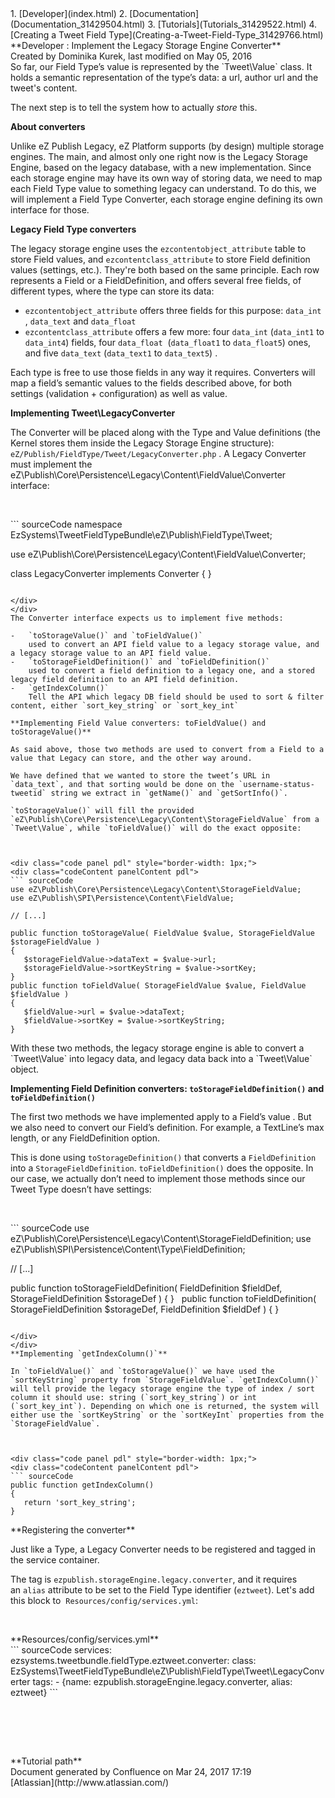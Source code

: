 <div id="page">
<div id="main" class="aui-page-panel">
<div id="main-header">
<div id="breadcrumb-section">
1.  [Developer](index.html)
2.  [Documentation](Documentation_31429504.html)
3.  [Tutorials](Tutorials_31429522.html)
4.  [Creating a Tweet Field Type](Creating-a-Tweet-Field-Type_31429766.html)

</div>
**Developer : Implement the Legacy Storage Engine Converter**

</div>
<div id="content" class="view">
<div class="page-metadata">
Created by Dominika Kurek, last modified on May 05, 2016

</div>
<div id="main-content" class="wiki-content group">
<div class="contentLayout2">
<div class="columnLayout two-right-sidebar"
data-layout="two-right-sidebar">
<div class="cell normal" data-type="normal">
<div class="innerCell">
So far, our Field Type’s value is represented by the `Tweet\Value` class. It holds a semantic representation of the type’s data: a url, author url and the tweet's content.

The next step is to tell the system how to actually *store* this.

**About converters**

Unlike eZ Publish Legacy, eZ Platform supports (by design) multiple storage engines. The main, and almost only one right now is the Legacy Storage Engine, based on the legacy database, with a new implementation. Since each storage engine may have its own way of storing data, we need to map each Field Type value to something legacy can understand. To do this, we will implement a Field Type Converter, each storage engine defining its own interface for those.

**Legacy Field Type converters**

The legacy storage engine uses the `ezcontentobject_attribute` table to store Field values, and `ezcontentclass_attribute` to store Field definition values (settings, etc.). They're both based on the same principle. Each row represents a Field or a FieldDefinition, and offers several free fields, of different types, where the type can store its data:

-   `ezcontentobject_attribute` offers three fields for this purpose: `data_int` , `data_text` and `data_float`
-   `ezcontentclass_attribute` offers a few more: four `data_int` (`data_int1` to `data_int4`) fields, four `data_float`  (`data_float1` to `data_float5`) ones, and five `data_text` (`data_text1` to `data_text5`) .

Each type is free to use those fields in any way it requires. Converters will map a field’s semantic values to the fields described above, for both settings (validation + configuration) as well as value.

**Implementing Tweet\\LegacyConverter**

The Converter will be placed along with the Type and Value definitions (the Kernel stores them inside the Legacy Storage Engine structure): `eZ/Publish/FieldType/Tweet/LegacyConverter.php` . A Legacy Converter must implement the eZ\\Publish\\Core\\Persistence\\Legacy\\Content\\FieldValue\\Converter interface:

 

<div class="code panel pdl" style="border-width: 1px;">
<div class="codeContent panelContent pdl">
``` sourceCode
namespace EzSystems\TweetFieldTypeBundle\eZ\Publish\FieldType\Tweet;

use eZ\Publish\Core\Persistence\Legacy\Content\FieldValue\Converter;

class LegacyConverter implements Converter
{
}
```

</div>
</div>
The Converter interface expects us to implement five methods:

-   `toStorageValue()` and `toFieldValue()`
    used to convert an API field value to a legacy storage value, and a legacy storage value to an API field value.  
-   `toStorageFieldDefinition()` and `toFieldDefinition()`
    used to convert a field definition to a legacy one, and a stored legacy field definition to an API field definition.
-   `getIndexColumn()`
    Tell the API which legacy DB field should be used to sort & filter content, either `sort_key_string` or `sort_key_int`

**Implementing Field Value converters: toFieldValue() and toStorageValue()**

As said above, those two methods are used to convert from a Field to a value that Legacy can store, and the other way around.

We have defined that we wanted to store the tweet’s URL in `data_text`, and that sorting would be done on the `username-status-tweetid` string we extract in `getName()` and `getSortInfo()`. 

`toStorageValue()` will fill the provided `eZ\Publish\Core\Persistence\Legacy\Content\StorageFieldValue` from a `Tweet\Value`, while `toFieldValue()` will do the exact opposite:

 

<div class="code panel pdl" style="border-width: 1px;">
<div class="codeContent panelContent pdl">
``` sourceCode
use eZ\Publish\Core\Persistence\Legacy\Content\StorageFieldValue;
use eZ\Publish\SPI\Persistence\Content\FieldValue;

// [...]

public function toStorageValue( FieldValue $value, StorageFieldValue $storageFieldValue )
{
   $storageFieldValue->dataText = $value->url;
   $storageFieldValue->sortKeyString = $value->sortKey;
}
public function toFieldValue( StorageFieldValue $value, FieldValue $fieldValue )
{
   $fieldValue->url = $value->dataText;
   $fieldValue->sortKey = $value->sortKeyString;
}
```

</div>
</div>
With these two methods, the legacy storage engine is able to convert a `Tweet\Value` into legacy data, and legacy data back into a `Tweet\Value` object.

**Implementing Field Definition converters: `toStorageFieldDefinition()` and `toFieldDefinition()`**

The first two methods we have implemented apply to a Field’s value . But we also need to convert our Field’s definition. For example, a TextLine’s max length, or any FieldDefinition option.

This is done using `toStorageDefinition()` that converts a `FieldDefinition` into a `StorageFieldDefinition`. `toFieldDefinition()` does the opposite. In our case, we actually don’t need to implement those methods since our Tweet Type doesn’t have settings:

 

<div class="code panel pdl" style="border-width: 1px;">
<div class="codeContent panelContent pdl">
``` sourceCode
use eZ\Publish\Core\Persistence\Legacy\Content\StorageFieldDefinition;
use eZ\Publish\SPI\Persistence\Content\Type\FieldDefinition;

// [...]

public function toStorageFieldDefinition( FieldDefinition $fieldDef, StorageFieldDefinition $storageDef )
{
}
 
public function toFieldDefinition( StorageFieldDefinition $storageDef, FieldDefinition $fieldDef )
{
}
```

</div>
</div>
**Implementing `getIndexColumn()`**

In `toFieldValue()` and `toStorageValue()` we have used the `sortKeyString` property from `StorageFieldValue`. `getIndexColumn()` will tell provide the legacy storage engine the type of index / sort column it should use: string (`sort_key_string`) or int (`sort_key_int`). Depending on which one is returned, the system will either use the `sortKeyString` or the `sortKeyInt` properties from the `StorageFieldValue`.

 

<div class="code panel pdl" style="border-width: 1px;">
<div class="codeContent panelContent pdl">
``` sourceCode
public function getIndexColumn()
{
   return 'sort_key_string';
}
```

</div>
</div>
**Registering the converter**

Just like a Type, a Legacy Converter needs to be registered and tagged in the service container.

The tag is `ezpublish.storageEngine.legacy.converter`, and it requires an `alias` attribute to be set to the Field Type identifier (`eztweet`). Let's add this block to  `Resources/config/services.yml`:

 

<div class="code panel pdl" style="border-width: 1px;">
<div class="codeHeader panelHeader pdl"
style="border-bottom-width: 1px;">
**Resources/config/services.yml**

</div>
<div class="codeContent panelContent pdl">
``` sourceCode
services:
    ezsystems.tweetbundle.fieldType.eztweet.converter:
        class: EzSystems\TweetFieldTypeBundle\eZ\Publish\FieldType\Tweet\LegacyConverter
        tags:
            - {name: ezpublish.storageEngine.legacy.converter, alias: eztweet}
```

</div>
</div>
 

 

 

</div>
</div>
<div class="cell aside" data-type="aside">
<div class="innerCell">
<div class="panel" style="border-width: 1px;">
<div class="panelHeader" style="border-bottom-width: 1px;">
**Tutorial path**

</div>
<div class="panelContent">
<div class="plugin_pagetree">
</div>
</div>
</div>
</div>
</div>
</div>
</div>
</div>
</div>
</div>
<div id="footer" role="contentinfo">
<div class="section footer-body">
Document generated by Confluence on Mar 24, 2017 17:19

<div id="footer-logo">
[Atlassian](http://www.atlassian.com/)

</div>
</div>
</div>
</div>

